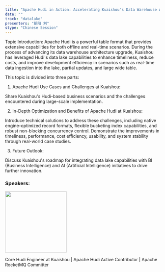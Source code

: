 ```yaml
---
title: "Apache Hudi in Action: Accelerating Kuaishou's Data Warehouse Architecture Upgrade"
date: ""
track: "datalake"
presenters: "朝阳 刘"
stype: "Chinese Session"
--- 
```


Topic Introduction:
Apache Hudi is a powerful table format that provides extensive capabilities for both offline and real-time scenarios. During the process of advancing its data warehouse architecture upgrade, Kuaishou has leveraged Hudi's data lake capabilities to enhance timeliness, reduce costs, and improve development efficiency in scenarios such as real-time data ingestion into the lake, partial updates, and large wide table.

This topic is divided into three parts:

1. Apache Hudi Use Cases and Challenges at Kuaishou:

Share Kuaishou's Hudi-based business scenarios and the challenges encountered during large-scale implementation.

2. In-Depth Optimization and Benefits of Apache Hudi at Kuaishou:

Introduce technical solutions to address these challenges, including native engine-optimized record formats, flexible bucketing index capabilities, and robust non-blocking concurrency control.
Demonstrate the improvements in timeliness, performance, cost efficiency, usability, and system stability through real-world case studies.

3. Future Outlook:

Discuss Kuaishou's roadmap for integrating data lake capabilities with BI (Business Intelligence) and AI (Artificial Intelligence) initiatives to drive further innovation.

### Speakers:

<img src="https://sessionize.com/image/8a30-400o400o1-DXZEDcKH4tBMugeSDeE4vj.jpg" width="200" /><br/>

Core Hudi Engineer at Kuaishou | Apache Hudi Active Contributor | Apache RocketMQ Committer

